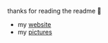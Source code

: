 thanks for reading the readme 🙂

- my [website](https://collin.town)
- my [pictures](https://www.instagram.com/collin.town/)
